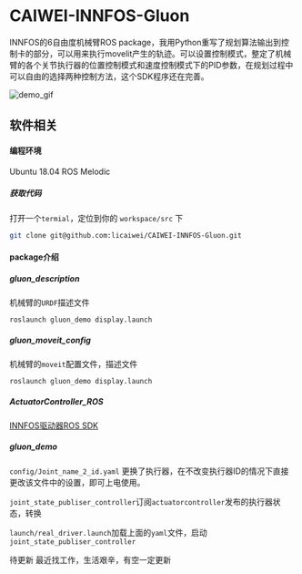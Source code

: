 # CAIWEI-INNFOS-Gluon
INNFOS的6自由度机械臂ROS package，我用Python重写了规划算法输出到控制卡的部分，可以用来执行movelit产生的轨迹。可以设置控制模式，整定了机械臂的各个关节执行器的位置控制模式和速度控制模式下的PID参数，在规划过程中可以自由的选择两种控制方法，这个SDK程序还在完善。

![demo_gif](https://github.com/licaiwei/CAIWEI-INNFOS-Gluon/blob/main/assets/demo_gif.gif)


## 软件相关

#### 编程环境 

Ubuntu 18.04 ROS Melodic

##### 获取代码

打开一个`termial`，定位到你的 `workspace/src` 下

```bash
git clone git@github.com:licaiwei/CAIWEI-INNFOS-Gluon.git
```

#### package介绍

##### gluon_description

机械臂的`URDF`描述文件

```bsah
roslaunch gluon_demo display.launch 
```

##### gluon_moveit_config

机械臂的`moveit`配置文件，描述文件

```BASJ
roslaunch gluon_demo display.launch 
```

##### ActuatorController_ROS

[INNFOS驱动器ROS SDK](https://github.com/mintasca/ActuatorController_ROS.git)

##### gluon_demo

`config/Joint_name_2_id.yaml` 更换了执行器，在不改变执行器ID的情况下直接更改该文件中的设置，即可上电使用。

`joint_state_publiser_controller`订阅`actuatorcontroller`发布的执行器状态，转换

`launch/real_driver.launch`加载上面的`yaml`文件，启动`joint_state_publiser_controller`

待更新
最近找工作，生活艰辛，有空一定更新
